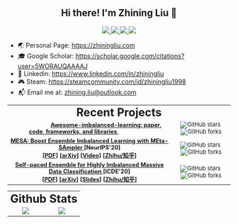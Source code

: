 <h2 align="center"> Hi there! I'm Zhining Liu 👋 </h1>

<p align="center">
  <a href="https://github.com/ZhiningLiu1998">
    <img src="https://img.shields.io/badge/dynamic/json?label=GitHub&query=%24.data.totalSubs&url=https%3A%2F%2Fapi.spencerwoo.com%2Fsubstats%2F%3Fsource%3Dgithub%26queryKey%3DZhiningLiu1998&labelColor=grey&color=181717&logo=github&longCache=true&style=flat-square&suffix=%20Followers">
  </a>
  <a href="https://www.zhihu.com/people/liu-zhi-zhu-14">
    <img src="https://img.shields.io/badge/dynamic/json?color=282c34&labelColor=0084ff&label=%E7%9F%A5%E4%B9%8E/Zhihu&query=%24.data.totalSubs&url=https%3A%2F%2Fapi.spencerwoo.com%2Fsubstats%2F%3Fsource%3Dzhihu%26queryKey%3Dliu-zhi-zhu-14&longCache=true&style=flat-square&suffix=%20Followers">
  </a>
  <a href="https://steamcommunity.com/id/zhiningliu1998">
    <img src="https://img.shields.io/badge/dynamic/json?label=Steam&query=%24.data.totalSubs&url=https%3A%2F%2Fapi.spencerwoo.com%2Fsubstats%2F%3Fsource%3DsteamFriends%26queryKey%3D76561198283527394&suffix=%20Friends&logo=steam&labelColor=134375&color=0b1a37&longCache=true&style=flat-square">
  </a>
  <img src="https://img.shields.io/badge/M.Sc.-Jilin%20Univ.%20(2019--2022)-brightgreen?style=flat-square&color=181717&labelColor=blueviolet">
</p>

- 🌏 Personal Page: https://zhiningliu.com
- 🎓 Google Scholar: https://scholar.google.com/citations?user=5WORAUQAAAAJ
- 💼 Linkedin: https://www.linkedin.com/in/zhiningliu
- 🎮 Steam: https://steamcommunity.com/id/zhiningliu1998
- 📬 Email me at: [zhining.liu@outlook.com](mailto:zhining.liu@outlook.com)

<table style="border:none;font-size:0.92em;">  
  <tr>
    <td style="border:none;" align="center" colspan=2>
    <font style="font-size:25px"><strong> Recent Projects </strong></font>
    <!-- <br><span>&emsp;&emsp;&emsp;&emsp;&emsp;&emsp;&emsp;&emsp;&emsp;&emsp;&emsp;&emsp;&emsp;&emsp;&emsp;&emsp;&emsp;&emsp;&emsp;&emsp;&emsp;&emsp;&emsp;&emsp;&emsp;&emsp;&emsp;&emsp;&emsp;&emsp;&emsp;&emsp;&emsp;&emsp;&emsp;&emsp;&emsp;&emsp;&emsp;&emsp;&emsp;&emsp;&emsp;&emsp;&emsp;&emsp;&emsp;&emsp;&emsp;&emsp;&emsp;&emsp;&emsp;&emsp;&nbsp;</span> -->
    </td>
  </tr>
  <tr>
  <td style="border:none;" align="center">
  &emsp;&emsp;&emsp;&emsp;&emsp;&nbsp;&nbsp;
  <a href="https://github.com/ZhiningLiu1998/awesome-imbalanced-learning"><strong>
  Awesome-imbalanced-learning: paper, code, frameworks, and libraries
  </strong></a>
  &emsp;&emsp;&emsp;&emsp;&emsp;&nbsp;&nbsp;
  </td>
  <td style="border:none;" align="center">
  <img alt="GitHub stars" src="https://img.shields.io/github/stars/ZhiningLiu1998/awesome-imbalanced-learning?style=social">
  &zwnj;
  <img alt="GitHub forks" src="https://img.shields.io/github/forks/ZhiningLiu1998/awesome-imbalanced-learning?style=social">
  </td>
  </tr>
  <tr>
  <td style="border:none;" align="center">
  <a href="https://github.com/ZhiningLiu1998/mesa"><strong>
  MESA: Boost Ensemble Imbalanced Learning with MEta-SAmpler 
  </a> [NeurIPS'20] <br> 
    [<a href="{{ site.baseurl }}files/NeurIPS_2020_MESA.pdf">PDF</a>]
    [<a href="https://arxiv.org/abs/2010.08830">arXiv</a>]
    [<a href="https://studio.slideslive.com/web_recorder/share/20201020T134559Z__NeurIPS_posters__17343__mesa-effective-ensemble-imbal?s=d3745afc-cfcf-4d60-9f34-63d3d811b55f">Video</a>]
    [<a href="https://zhuanlan.zhihu.com/p/268539195">Zhihu/知乎</a>] </strong>
  </td>
  <td style="border:none;" align="center">
  <img alt="GitHub stars" src="https://img.shields.io/github/stars/ZhiningLiu1998/mesa?style=social">
  &zwnj;
  <img alt="GitHub forks" src="https://img.shields.io/github/forks/ZhiningLiu1998/mesa?style=social">
  </td>
  </tr>
  <tr>
  <td style="border:none;" align="center">
  <a href="https://github.com/ZhiningLiu1998/self-paced-ensemble"><strong>
  Self-paced Ensemble for Highly Imbalanced Massive Data Classification
  </a> [ICDE'20] <br> 
    [<a href="https://conferences.computer.org/icde/2020/pdfs/ICDE2020-5acyuqhpJ6L9P042wmjY1p/290300a841/290300a841.pdf">PDF</a>]
    [<a href="https://arxiv.org/abs/1909.03500v3">arXiv</a>] 
    [<a href="{{ site.baseurl }}files/ICDE_2020_self_paced_ensemble_slides.pdf">Slides</a>] 
    [<a href="https://zhuanlan.zhihu.com/p/86891438">Zhihu/知乎</a>] </strong>
  </td>
  <td style="border:none;" align="center">
  <img alt="GitHub stars" src="https://img.shields.io/github/stars/ZhiningLiu1998/self-paced-ensemble?style=social">
  &zwnj;
  <img alt="GitHub forks" src="https://img.shields.io/github/forks/ZhiningLiu1998/self-paced-ensemble?style=social">
  </td>
  </tr>
</table>

<table style="border:none;font-size:0.92em;">  
  <tr>
    <td style="border:none;" align="center" colspan=2>
    <font style="font-size:25px"><strong> Github Stats </strong></font>
    </td>
  </tr>
  <tr>
  <td style="border:none;" align="center">
  <img src="https://github-readme-stats.vercel.app/api?username=ZhiningLiu1998&show_icons=true&hide_border=true&bg_color=30,4a0908,643296&hide=issues&hide_rank=false&include_all_commits=true&theme=vision-friendly-dark">
  </td>
  <td style="border:none;" align="center">
  <img src="https://github-readme-stats.vercel.app/api/top-langs/?username=ZhiningLiu1998&show_icons=true&hide_border=true&bg_color=30,4a0908,643296&hide=issues,contribs&layout=compact&theme=vision-friendly-dark">
  </td>
  </tr>
</table>

<!-- ![GitHub](https://github-readme-stats.vercel.app/api/pin?username=ZhiningLiu1998&repo=mesa&show_icons=true&hide_border=true&theme=vision-friendly-dark)
![GitHub](https://github-readme-stats.vercel.app/api/pin?username=ZhiningLiu1998&repo=awesome-imbalanced-learning&show_icons=true&hide_border=true&theme=vision-friendly-dark)
![GitHub](https://github-readme-stats.vercel.app/api/pin?username=ZhiningLiu1998&repo=self-paced-ensemble&show_icons=true&hide_border=true&theme=vision-friendly-dark) -->

<!-- [![GitHub](https://github-readme-stats.vercel.app/api?username=ZhiningLiu1998&show_icons=true&hide_border=true&bg_color=30,4a0908,643296&hide=issues&hide_rank=false&include_all_commits=true&theme=vision-friendly-dark)](https://github.com/ZhiningLiu1998)
[![GitHub](https://github-readme-stats.vercel.app/api/top-langs/?username=ZhiningLiu1998&show_icons=true&hide_border=true&bg_color=30,4a0908,643296&hide=issues,contribs&layout=compact&theme=vision-friendly-dark)](https://github.com/ZhiningLiu1998) -->
